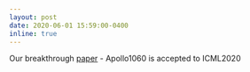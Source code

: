 ```yaml
---
layout: post
date: 2020-06-01 15:59:00-0400
inline: true
---
```


Our breakthrough [paper](https://arxiv.org/abs/2004.12485) - Apollo1060 is accepted to ICML2020
